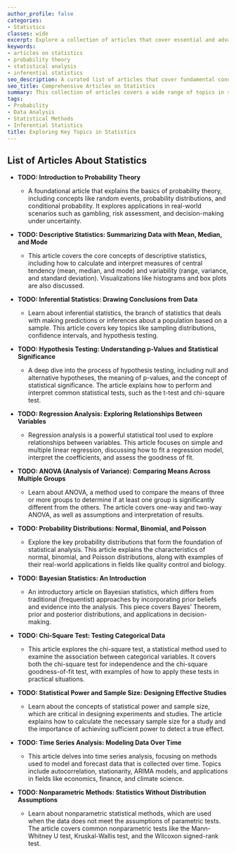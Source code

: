 ```yaml
---
author_profile: false
categories:
- Statistics
classes: wide
excerpt: Explore a collection of articles that cover essential and advanced statistical concepts. From probability distributions to hypothesis testing, this list provides insights into core statistical topics.
keywords:
- articles on statistics
- probability theory
- statistical analysis
- inferential statistics
seo_description: A curated list of articles that cover fundamental concepts and advanced topics in statistics, including probability theory, hypothesis testing, regression analysis, and more.
seo_title: Comprehensive Articles on Statistics
summary: This collection of articles covers a wide range of topics in statistics, from fundamental concepts like probability and distributions to advanced topics like regression analysis and machine learning. Each article delves into different statistical methods, providing insights for students, researchers, and professionals.
tags:
- Probability
- Data Analysis
- Statistical Methods
- Inferential Statistics
title: Exploring Key Topics in Statistics
---
```


## List of Articles About Statistics

- **TODO: Introduction to Probability Theory**
   - A foundational article that explains the basics of probability theory, including concepts like random events, probability distributions, and conditional probability. It explores applications in real-world scenarios such as gambling, risk assessment, and decision-making under uncertainty.

- **TODO: Descriptive Statistics: Summarizing Data with Mean, Median, and Mode**
   - This article covers the core concepts of descriptive statistics, including how to calculate and interpret measures of central tendency (mean, median, and mode) and variability (range, variance, and standard deviation). Visualizations like histograms and box plots are also discussed.

- **TODO: Inferential Statistics: Drawing Conclusions from Data**
   - Learn about inferential statistics, the branch of statistics that deals with making predictions or inferences about a population based on a sample. This article covers key topics like sampling distributions, confidence intervals, and hypothesis testing.

- **TODO: Hypothesis Testing: Understanding p-Values and Statistical Significance**
   - A deep dive into the process of hypothesis testing, including null and alternative hypotheses, the meaning of p-values, and the concept of statistical significance. The article explains how to perform and interpret common statistical tests, such as the t-test and chi-square test.

- **TODO: Regression Analysis: Exploring Relationships Between Variables**
   - Regression analysis is a powerful statistical tool used to explore relationships between variables. This article focuses on simple and multiple linear regression, discussing how to fit a regression model, interpret the coefficients, and assess the goodness of fit.

- **TODO: ANOVA (Analysis of Variance): Comparing Means Across Multiple Groups**
   - Learn about ANOVA, a method used to compare the means of three or more groups to determine if at least one group is significantly different from the others. The article covers one-way and two-way ANOVA, as well as assumptions and interpretation of results.

- **TODO: Probability Distributions: Normal, Binomial, and Poisson**
   - Explore the key probability distributions that form the foundation of statistical analysis. This article explains the characteristics of normal, binomial, and Poisson distributions, along with examples of their real-world applications in fields like quality control and biology.

- **TODO: Bayesian Statistics: An Introduction**
   - An introductory article on Bayesian statistics, which differs from traditional (frequentist) approaches by incorporating prior beliefs and evidence into the analysis. This piece covers Bayes’ Theorem, prior and posterior distributions, and applications in decision-making.

- **TODO: Chi-Square Test: Testing Categorical Data**
   - This article explores the chi-square test, a statistical method used to examine the association between categorical variables. It covers both the chi-square test for independence and the chi-square goodness-of-fit test, with examples of how to apply these tests in practical situations.

- **TODO: Statistical Power and Sample Size: Designing Effective Studies**
   - Learn about the concepts of statistical power and sample size, which are critical in designing experiments and studies. The article explains how to calculate the necessary sample size for a study and the importance of achieving sufficient power to detect a true effect.

- **TODO: Time Series Analysis: Modeling Data Over Time**
   - This article delves into time series analysis, focusing on methods used to model and forecast data that is collected over time. Topics include autocorrelation, stationarity, ARIMA models, and applications in fields like economics, finance, and climate science.

- **TODO: Nonparametric Methods: Statistics Without Distribution Assumptions**
   - Learn about nonparametric statistical methods, which are used when the data does not meet the assumptions of parametric tests. The article covers common nonparametric tests like the Mann-Whitney U test, Kruskal-Wallis test, and the Wilcoxon signed-rank test.
